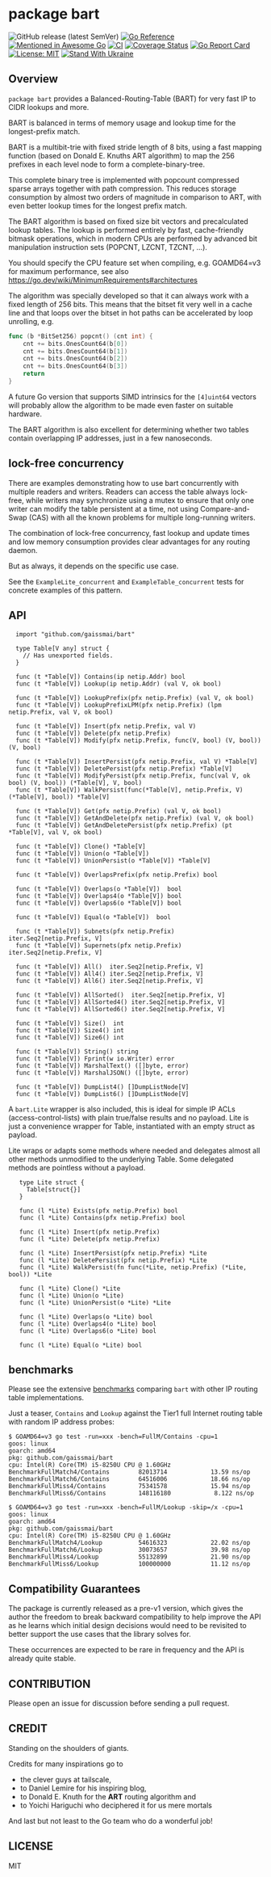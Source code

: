 # package bart

![GitHub release (latest SemVer)](https://img.shields.io/github/v/release/gaissmai/bart)
[![Go Reference](https://pkg.go.dev/badge/github.com/gaissmai/bart.svg)](https://pkg.go.dev/github.com/gaissmai/bart#section-documentation)
[![Mentioned in Awesome Go](https://awesome.re/mentioned-badge-flat.svg)](https://github.com/avelino/awesome-go)
[![CI](https://github.com/gaissmai/bart/actions/workflows/go.yml/badge.svg)](https://github.com/gaissmai/bart/actions/workflows/go.yml)
[![Coverage Status](https://coveralls.io/repos/github/gaissmai/bart/badge.svg)](https://coveralls.io/github/gaissmai/bart)
[![Go Report Card](https://goreportcard.com/badge/github.com/gaissmai/bart)](https://goreportcard.com/report/github.com/gaissmai/bart)
[![License: MIT](https://img.shields.io/badge/License-MIT-green.svg)](https://opensource.org/licenses/MIT)
[![Stand With Ukraine](https://raw.githubusercontent.com/vshymanskyy/StandWithUkraine/main/badges/StandWithUkraine.svg)](https://stand-with-ukraine.pp.ua)

## Overview

`package bart` provides a Balanced-Routing-Table (BART) for very fast IP to CIDR lookups and more.

BART is balanced in terms of memory usage and lookup time for the longest-prefix
match.

BART is a multibit-trie with fixed stride length of 8 bits, using a fast mapping
function (based on Donald E. Knuths ART algorithm) to map the 256 prefixes in each level
node to form a complete-binary-tree.

This complete binary tree is implemented with popcount compressed sparse arrays
together with path compression. This reduces storage consumption by almost two
orders of magnitude in comparison to ART, with even better lookup times for the
longest prefix match.

The BART algorithm is based on fixed size bit vectors and precalculated
lookup tables. The lookup is performed entirely by fast,
cache-friendly bitmask operations, which in modern CPUs are performed
by advanced bit manipulation instruction sets (POPCNT, LZCNT, TZCNT, ...).

You should specify the CPU feature set when compiling, e.g. GOAMD64=v3 for 
maximum performance, see also https://go.dev/wiki/MinimumRequirements#architectures

The algorithm was specially developed so that it can always work with a fixed
length of 256 bits. This means that the bitset fit very well in a cache line and
that loops over the bitset in hot paths can be accelerated by loop unrolling, e.g.

```go
func (b *BitSet256) popcnt() (cnt int) {
	cnt += bits.OnesCount64(b[0])
	cnt += bits.OnesCount64(b[1])
	cnt += bits.OnesCount64(b[2])
	cnt += bits.OnesCount64(b[3])
	return
}
```
A future Go version that supports SIMD intrinsics for the `[4]uint64` vectors will
probably allow the algorithm to be made even faster on suitable hardware.

The BART algorithm is also excellent for determining whether two tables
contain overlapping IP addresses, just in a few nanoseconds.

## lock-free concurrency

There are examples demonstrating how to use bart concurrently with multiple readers and writers.
Readers can access the table always lock-free, while writers may synchronize using a mutex to ensure
that only one writer can modify the table persistent at a time, not using Compare-and-Swap (CAS)
with all the known problems for multiple long-running writers.

The combination of lock-free concurrency, fast lookup and update times and low memory consumption
provides clear advantages for any routing daemon.

But as always, it depends on the specific use case.

See the `ExampleLite_concurrent` and `ExampleTable_concurrent` tests for concrete examples of this pattern.

## API

```golang
  import "github.com/gaissmai/bart"
  
  type Table[V any] struct {
  	// Has unexported fields.
  }

  func (t *Table[V]) Contains(ip netip.Addr) bool
  func (t *Table[V]) Lookup(ip netip.Addr) (val V, ok bool)

  func (t *Table[V]) LookupPrefix(pfx netip.Prefix) (val V, ok bool)
  func (t *Table[V]) LookupPrefixLPM(pfx netip.Prefix) (lpm netip.Prefix, val V, ok bool)

  func (t *Table[V]) Insert(pfx netip.Prefix, val V)
  func (t *Table[V]) Delete(pfx netip.Prefix)
  func (t *Table[V]) Modify(pfx netip.Prefix, func(V, bool) (V, bool)) (V, bool)

  func (t *Table[V]) InsertPersist(pfx netip.Prefix, val V) *Table[V]
  func (t *Table[V]) DeletePersist(pfx netip.Prefix) *Table[V]
  func (t *Table[V]) ModifyPersist(pfx netip.Prefix, func(val V, ok bool) (V, bool)) (*Table[V], V, bool)
  func (t *Table[V]) WalkPersist(func(*Table[V], netip.Prefix, V) (*Table[V], bool)) *Table[V]

  func (t *Table[V]) Get(pfx netip.Prefix) (val V, ok bool)
  func (t *Table[V]) GetAndDelete(pfx netip.Prefix) (val V, ok bool)
  func (t *Table[V]) GetAndDeletePersist(pfx netip.Prefix) (pt *Table[V], val V, ok bool)

  func (t *Table[V]) Clone() *Table[V]
  func (t *Table[V]) Union(o *Table[V])
  func (t *Table[V]) UnionPersist(o *Table[V]) *Table[V]

  func (t *Table[V]) OverlapsPrefix(pfx netip.Prefix) bool

  func (t *Table[V]) Overlaps(o *Table[V])  bool
  func (t *Table[V]) Overlaps4(o *Table[V]) bool
  func (t *Table[V]) Overlaps6(o *Table[V]) bool

  func (t *Table[V]) Equal(o *Table[V])  bool

  func (t *Table[V]) Subnets(pfx netip.Prefix)   iter.Seq2[netip.Prefix, V]
  func (t *Table[V]) Supernets(pfx netip.Prefix) iter.Seq2[netip.Prefix, V]

  func (t *Table[V]) All()  iter.Seq2[netip.Prefix, V]
  func (t *Table[V]) All4() iter.Seq2[netip.Prefix, V]
  func (t *Table[V]) All6() iter.Seq2[netip.Prefix, V]

  func (t *Table[V]) AllSorted()  iter.Seq2[netip.Prefix, V]
  func (t *Table[V]) AllSorted4() iter.Seq2[netip.Prefix, V]
  func (t *Table[V]) AllSorted6() iter.Seq2[netip.Prefix, V]

  func (t *Table[V]) Size()  int
  func (t *Table[V]) Size4() int
  func (t *Table[V]) Size6() int

  func (t *Table[V]) String() string
  func (t *Table[V]) Fprint(w io.Writer) error
  func (t *Table[V]) MarshalText() ([]byte, error)
  func (t *Table[V]) MarshalJSON() ([]byte, error)

  func (t *Table[V]) DumpList4() []DumpListNode[V]
  func (t *Table[V]) DumpList6() []DumpListNode[V]
```

A `bart.Lite` wrapper is also included, this is ideal for simple IP
ACLs (access-control-lists) with plain true/false results and no payload.
Lite is just a convenience wrapper for Table, instantiated with an empty
struct as payload.

Lite wraps or adapts some methods where needed and delegates almost all
other methods unmodified to the underlying Table.
Some delegated methods are pointless without a payload.

```golang
   type Lite struct {
     Table[struct{}]
   }

   func (l *Lite) Exists(pfx netip.Prefix) bool
   func (l *Lite) Contains(pfx netip.Prefix) bool

   func (l *Lite) Insert(pfx netip.Prefix)
   func (l *Lite) Delete(pfx netip.Prefix)

   func (l *Lite) InsertPersist(pfx netip.Prefix) *Lite
   func (l *Lite) DeletePersist(pfx netip.Prefix) *Lite
   func (l *Lite) WalkPersist(fn func(*Lite, netip.Prefix) (*Lite, bool)) *Lite

   func (l *Lite) Clone() *Lite
   func (l *Lite) Union(o *Lite)
   func (l *Lite) UnionPersist(o *Lite) *Lite

   func (l *Lite) Overlaps(o *Lite) bool
   func (l *Lite) Overlaps4(o *Lite) bool
   func (l *Lite) Overlaps6(o *Lite) bool

   func (l *Lite) Equal(o *Lite) bool
```

## benchmarks

Please see the extensive [benchmarks](https://github.com/gaissmai/iprbench) comparing `bart` with other IP routing table implementations.

Just a teaser, `Contains` and `Lookup` against the Tier1 full Internet routing table with
random IP address probes:

```
$ GOAMD64=v3 go test -run=xxx -bench=FullM/Contains -cpu=1
goos: linux
goarch: amd64
pkg: github.com/gaissmai/bart
cpu: Intel(R) Core(TM) i5-8250U CPU @ 1.60GHz
BenchmarkFullMatch4/Contains        82013714	        13.59 ns/op
BenchmarkFullMatch6/Contains        64516006	        18.66 ns/op
BenchmarkFullMiss4/Contains         75341578	        15.94 ns/op
BenchmarkFullMiss6/Contains         148116180	         8.122 ns/op

$ GOAMD64=v3 go test -run=xxx -bench=FullM/Lookup -skip=/x -cpu=1
goos: linux
goarch: amd64
pkg: github.com/gaissmai/bart
cpu: Intel(R) Core(TM) i5-8250U CPU @ 1.60GHz
BenchmarkFullMatch4/Lookup         	54616323	        22.02 ns/op
BenchmarkFullMatch6/Lookup         	30073657	        39.98 ns/op
BenchmarkFullMiss4/Lookup          	55132899	        21.90 ns/op
BenchmarkFullMiss6/Lookup          	100000000	        11.12 ns/op
```

## Compatibility Guarantees

The package is currently released as a pre-v1 version, which gives the author the freedom to break
backward compatibility to help improve the API as he learns which initial design decisions would need
to be revisited to better support the use cases that the library solves for.

These occurrences are expected to be rare in frequency and the API is already quite stable.

## CONTRIBUTION

Please open an issue for discussion before sending a pull request.

## CREDIT

Standing on the shoulders of giants.

Credits for many inspirations go to

- the clever guys at tailscale,
- to Daniel Lemire for his inspiring blog,
- to Donald E. Knuth for the **ART** routing algorithm and
- to Yoichi Hariguchi who deciphered it for us mere mortals

And last but not least to the Go team who do a wonderful job!

## LICENSE

MIT
